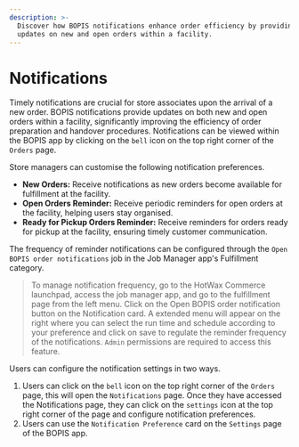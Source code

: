 ```yaml
---
description: >-
  Discover how BOPIS notifications enhance order efficiency by providing timely
  updates on new and open orders within a facility.
---
```


# Notifications

Timely notifications are crucial for store associates upon the arrival of a new order. BOPIS notifications provide updates on both new and open orders within a facility, significantly improving the efficiency of order preparation and handover procedures. Notifications can be viewed within the BOPIS app by clicking on the `bell` icon on the top right corner of the `Orders` page.

Store managers can customise the following notification preferences.

* **New Orders:** Receive notifications as new orders become available for fulfillment at the facility.
* **Open Orders Reminder:** Receive periodic reminders for open orders at the facility, helping users stay organised.
* **Ready for Pickup Orders Reminder:** Receive reminders for orders ready for pickup at the facility, ensuring timely customer communication.

The frequency of reminder notifications can be configured through the `Open BOPIS order notifications` job in the Job Manager app's Fulfillment category.

> To manage notification frequency, go to the HotWax Commerce launchpad, access the job manager app, and go to the fulfillment page from the left menu. Click on the Open BOPIS order notification button on the Notification card. A extended menu will appear on the right where you can select the run time and schedule according to your preference and click on save to regulate the reminder frequency of the notifications. `Admin` permissions are required to access this feature.

Users can configure the notification settings in two ways.

1. Users can click on the `bell` icon on the top right corner of the `Orders` page, this will open the `Notifications` page. Once they have accessed the Notifications page, they can click on the `settings` icon at the top right corner of the page and configure notification preferences.
2. Users can use the `Notification Preference` card on the `Settings` page of the BOPIS app.
